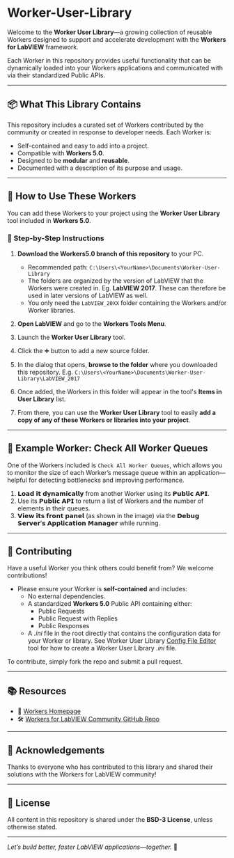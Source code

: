 # Worker-User-Library

Welcome to the **Worker User Library**—a growing collection of reusable Workers designed to support and accelerate development with the **Workers for LabVIEW** framework.

Each Worker in this repository provides useful functionality that can be dynamically loaded into your Workers applications and communicated with via their standardized Public APIs.

---

## 📦 What This Library Contains

This repository includes a curated set of Workers contributed by the community or created in response to developer needs. Each Worker is:

- Self-contained and easy to add into a project.
- Compatible with **Workers 5.0**.
- Designed to be **modular** and **reusable**.
- Documented with a description of its purpose and usage.

---

## 🚀 How to Use These Workers

You can add these Workers to your project using the **Worker User Library** tool included in **Workers 5.0**.

### 🔧 Step-by-Step Instructions

1. **Download the Workers5.0 branch of this repository** to your PC.
   - Recommended path: `C:\Users\<YourName>\Documents\Worker-User-Library`
   - The folders are organized by the version of LabVIEW that the Workers were created in. Eg. **LabVIEW 2017**. These can therefore be used in later versions of LabVIEW as well.
   - You only need the `LabVIEW_20XX` folder containing the Workers and/or Worker libraries.

2. **Open LabVIEW** and go to the **Workers Tools Menu**.

3. Launch the **Worker User Library** tool.

4. Click the ➕ button to add a new source folder.

5. In the dialog that opens, **browse to the folder** where you downloaded this repository. E.g. `C:\Users\<YourName>\Documents\Worker-User-Library\LabVIEW_2017`

6. Once added, the Workers in this folder will appear in the tool's **Items in User Library** list.

7. From there, you can use the **Worker User Library** tool to easily **add a copy of any of these Workers or libraries into your project**.

---

## 🧪 Example Worker: Check All Worker Queues

One of the Workers included is `Check All Worker Queues`, which allows you to monitor the size of each Worker’s message queue within an application—helpful for detecting bottlenecks and improving performance.

 
1. 𝗟𝗼𝗮𝗱 𝗶𝘁 𝗱𝘆𝗻𝗮𝗺𝗶𝗰𝗮𝗹𝗹𝘆 from another Worker using its 𝗣𝘂𝗯𝗹𝗶𝗰 𝗔𝗣𝗜.  
2. Use its 𝗣𝘂𝗯𝗹𝗶𝗰 𝗔𝗣𝗜 to return a list of Workers and the number of elements in their queues.  
3. 𝗩𝗶𝗲𝘄 𝗶𝘁𝘀 𝗳𝗿𝗼𝗻𝘁 𝗽𝗮𝗻𝗲𝗹 (as shown in the image) via the 𝗗𝗲𝗯𝘂𝗴 𝗦𝗲𝗿𝘃𝗲𝗿’𝘀 𝗔𝗽𝗽𝗹𝗶𝗰𝗮𝘁𝗶𝗼𝗻 𝗠𝗮𝗻𝗮𝗴𝗲𝗿 while running.


---

## 📌 Contributing

Have a useful Worker you think others could benefit from? We welcome contributions!

- Please ensure your Worker is **self-contained** and includes:
  - No external dependencies. 
  - A standardized **Workers 5.0** Public API containing either:
	  - Public Requests
	  - Public Request with Replies
	  - Public Responses
  - A *.ini* file in the root directly that contains the configuration data for your Worker or library. See Worker User Library [Config File Editor](https://docs.workersforlabview.io/workers-tools/workers-tools-menu/worker-user-library/config-file-editor) tool for how to create a Worker User Library *.ini* file.

 To contribute, simply fork the repo and submit a pull request.

---

## 📚 Resources

- 💬 [Workers Homepage](https://community.workersforlabview.io/)  
- 🛠️ [Workers for LabVIEW Community GitHub Repo](https://github.com/w4lv-community)

---

## 🙌 Acknowledgements

Thanks to everyone who has contributed to this library and shared their solutions with the Workers for LabVIEW community!

---

## 📄 License

All content in this repository is shared under the **BSD-3 License**, unless otherwise stated.

---

*Let’s build better, faster LabVIEW applications—together.* 💛
